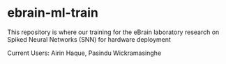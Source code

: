 # ebrain-ml-train

This repository is where our training for the eBrain laboratory research on Spiked Neural Networks (SNN) for hardware deployment

Current Users: Airin Haque, Pasindu Wickramasinghe
